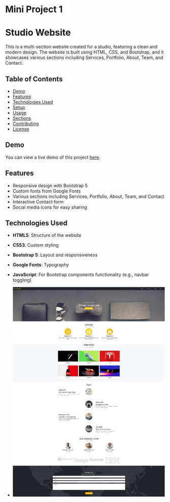 # Mini Project 1

# Studio Website

This is a multi-section website created for a studio, featuring a clean and modern design. The website is built using HTML, CSS, and Bootstrap, and it showcases various sections including Services, Portfolio, About, Team, and Contact.

## Table of Contents

- [Demo](#demo)
- [Features](#features)
- [Technologies Used](#technologies-used)
- [Setup](#setup)
- [Usage](#usage)
- [Sections](#sections)
- [Contributing](#contributing)
- [License](#license)

## Demo

You can view a live demo of this project [here](#).

## Features

- Responsive design with Bootstrap 5
- Custom fonts from Google Fonts
- Various sections including Services, Portfolio, About, Team, and Contact
- Interactive Contact form
- Social media icons for easy sharing

## Technologies Used

- **HTML5**: Structure of the website
- **CSS3**: Custom styling
- **Bootstrap 5**: Layout and responsiveness
- **Google Fonts**: Typography
- **JavaScript**: For Bootstrap components functionality (e.g., navbar toggling)

- <img src = "https://github.com/ArcherInfotechInhouseTraining/Web_Development_Mini_Projects/blob/main/Vishwajeet/Mini%20Project%201/Output%20Screenshots/studio.jpeg?raw=true" alt = "project 1 image"> 





